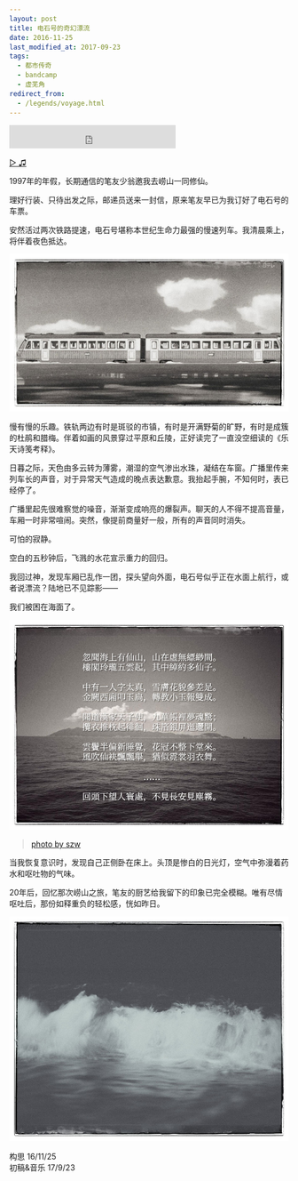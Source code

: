 ```yaml
---
layout: post
title: 电石号的奇幻漂流
date: 2016-11-25
last_modified_at: 2017-09-23
tags:
  - 都市传奇
  - bandcamp
  - 虚芜角
redirect_from:
  - /legends/voyage.html
---
```

<iframe style="border: 0; height: 42px;" src="https://bandcamp.com/EmbeddedPlayer/album=520012298/size=small/bgcol=333333/linkcol=4ec5ec/artwork=none/track=600099668/transparent=true/" seamless><a href="https://feeshy.bandcamp.com/album/ends-of-nihil">ends of nihil by feeshy</a></iframe>

[▷ ♫](https://music.163.com/song?id=1813641518)

1997年的年假，长期通信的笔友少翁邀我去崂山一同修仙。

理好行装、只待出发之际，邮递员送来一封信，原来笔友早已为我订好了电石号的车票。

安然活过两次铁路提速，电石号堪称本世纪生命力最强的慢速列车。我清晨乘上，将伴着夜色抵达。

![](/assets/img/voyage_1.jpg)

慢有慢的乐趣。铁轨两边有时是斑驳的市镇，有时是开满野菊的旷野，有时是成簇的杜鹃和腊梅。伴着如画的风景穿过平原和丘陵，正好读完了一直没空细读的《乐天诗笺考释》。

日暮之际，天色由多云转为薄雾，潮湿的空气渗出水珠，凝结在车窗。广播里传来列车长的声音，对于异常天气造成的晚点表达歉意。我抬起手腕，不知何时，表已经停了。

广播里起先很难察觉的噪音，渐渐变成响亮的爆裂声。聊天的人不得不提高音量，车厢一时非常喧闹。突然，像提前商量好一般，所有的声音同时消失。

可怕的寂静。

空白的五秒钟后，飞溅的水花宣示重力的回归。

我回过神，发现车厢已乱作一团，探头望向外面，电石号似乎正在水面上航行，或者说漂流？陆地已不见踪影——

我们被困在海面了。

![忽聞海上有仙山，山在虛無縹緲間。樓閣玲瓏五雲起，其中綽約多仙子。中有一人字太真，雪膚花貌參差是。金闕西廂叩玉扃，轉教小玉報雙成。聞道漢家天子使，九華帳裏夢魂驚。攬衣推枕起徘徊，珠箔銀屏迤邐開。雲髻半偏新睡覺，花冠不整下堂來。風吹仙袂飄颻舉，猶似霓裳羽衣舞。……回頭下望人寰處，不見長安見塵霧。](/assets/img/voyage_2.jpg)

> [photo by szw](https://instagram.com/szw1106)

当我恢复意识时，发现自己正侧卧在床上。头顶是惨白的日光灯，空气中弥漫着药水和呕吐物的气味。

20年后，回忆那次崂山之旅，笔友的厨艺给我留下的印象已完全模糊。唯有尽情呕吐后，那份如释重负的轻松感，恍如昨日。

![](/assets/img/voyage_3.jpg)

构思 16/11/25  
初稿&音乐 17/9/23
